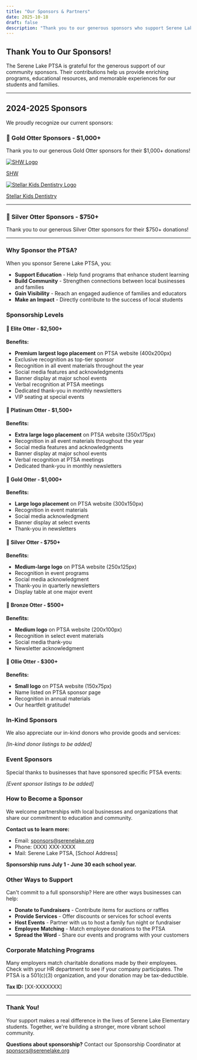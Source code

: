 ```yaml
---
title: "Our Sponsors & Partners"
date: 2025-10-18
draft: false
description: "Thank you to our generous sponsors who support Serene Lake Elementary PTSA programs and activities."
---
```


## Thank You to Our Sponsors!

The Serene Lake PTSA is grateful for the generous support of our community sponsors. Their contributions help us provide enriching programs, educational resources, and memorable experiences for our students and families.

---

## 2024-2025 Sponsors

We proudly recognize our current sponsors:

<!-- Elite Otter Sponsors - Only show if you have sponsors at this level
### 🦦 Elite Otter Sponsors - $2,500+

<div class="sponsor-tier elite-otter">
  <div class="sponsor-placeholder">
    <div class="placeholder-logo elite">
      <p>Your Logo Here</p>
      <span class="logo-size">400x200px</span>
    </div>
    <p class="sponsor-name">Elite Otter Sponsor Name</p>
    <p class="thank-you">Thank you for your exceptional $2,500+ donation!</p>
  </div>
</div>

---
-->

<!-- Platinum Otter Sponsors - Only show if you have sponsors at this level
### 🦦 Platinum Otter Sponsors - $1,500+

<div class="sponsor-tier platinum-otter">
  <div class="sponsor-placeholder">
    <div class="placeholder-logo platinum">
      <p>Your Logo Here</p>
      <span class="logo-size">350x175px</span>
    </div>
    <p class="sponsor-name">Platinum Otter Sponsor Name</p>
    <p class="thank-you">Thank you for your generous $1,500+ donation!</p>
  </div>
</div>

---
-->

### 🦦 Gold Otter Sponsors - $1,000+

<p class="tier-thank-you">Thank you to our generous Gold Otter sponsors for their $1,000+ donations!</p>

<div class="sponsor-tier-grid gold-otter">

  <!-- SHW - ADD URL BELOW -->
  <a href="https://shworldwide.com" target="_blank" rel="noopener noreferrer" class="sponsor-link">
    <div class="sponsor-logo-box gold">
      <img src="/img/sponsors/gold/SHW_Logo_RGB.png" alt="SHW Logo" class="sponsor-logo">
    </div>
    <p class="sponsor-label">SHW</p>
  </a>

  <!-- Stellar Kids Dentistry - ADD URL BELOW -->
  <a href="https://stellarkidsdentistry.com" target="_blank" rel="noopener noreferrer" class="sponsor-link">
    <div class="sponsor-logo-box gold">
      <img src="/img/sponsors/gold/Stellar Kids Dentistry Logo.JPG" alt="Stellar Kids Dentistry Logo" class="sponsor-logo">
    </div>
    <p class="sponsor-label">Stellar Kids Dentistry</p>
  </a>

  <!-- TO ADD MORE GOLD SPONSORS: Copy the block above and update:
       1. The href URL
       2. The img src path
       3. The alt text
       4. The sponsor name in <p class="sponsor-label">
  -->

</div>

---

### 🦦 Silver Otter Sponsors - $750+

<p class="tier-thank-you">Thank you to our generous Silver Otter sponsors for their $750+ donations!</p>

<div class="sponsor-tier-grid silver-otter">

  <!-- EXAMPLE SILVER SPONSOR - Copy this block to add sponsors
  <a href="https://sponsorwebsite.com" target="_blank" rel="noopener noreferrer" class="sponsor-link">
    <div class="sponsor-logo-box silver">
      <img src="/img/sponsors/silver/logo.png" alt="Sponsor Logo" class="sponsor-logo">
    </div>
    <p class="sponsor-label">Sponsor Name</p>
  </a>
  -->

  <!-- TO ADD SILVER SPONSORS:
       1. Place logo images in: /static/img/sponsors/silver/
       2. Copy the block above and update:
          - The href URL (sponsor website)
          - The img src path (logo filename)
          - The alt text (sponsor name)
          - The sponsor name in <p class="sponsor-label">
       3. Uncomment by removing the surrounding comment tags
  -->

</div>

---

### Why Sponsor the PTSA?

When you sponsor Serene Lake PTSA, you:

- **Support Education** - Help fund programs that enhance student learning
- **Build Community** - Strengthen connections between local businesses and families
- **Gain Visibility** - Reach an engaged audience of families and educators
- **Make an Impact** - Directly contribute to the success of local students

### Sponsorship Levels

#### 🦦 Elite Otter - $2,500+

**Benefits:**
- **Premium largest logo placement** on PTSA website (400x200px)
- Exclusive recognition as top-tier sponsor
- Recognition in all event materials throughout the year
- Social media features and acknowledgments
- Banner display at major school events
- Verbal recognition at PTSA meetings
- Dedicated thank-you in monthly newsletters
- VIP seating at special events

#### 🦦 Platinum Otter - $1,500+

**Benefits:**
- **Extra large logo placement** on PTSA website (350x175px)
- Recognition in all event materials throughout the year
- Social media features and acknowledgments
- Banner display at major school events
- Verbal recognition at PTSA meetings
- Dedicated thank-you in monthly newsletters

#### 🦦 Gold Otter - $1,000+

**Benefits:**
- **Large logo placement** on PTSA website (300x150px)
- Recognition in event materials
- Social media acknowledgment
- Banner display at select events
- Thank-you in newsletters

#### 🦦 Silver Otter - $750+

**Benefits:**
- **Medium-large logo** on PTSA website (250x125px)
- Recognition in event programs
- Social media acknowledgment
- Thank-you in quarterly newsletters
- Display table at one major event

#### 🦦 Bronze Otter - $500+

**Benefits:**
- **Medium logo** on PTSA website (200x100px)
- Recognition in select event materials
- Social media thank-you
- Newsletter acknowledgment

#### 🦦 Ollie Otter - $300+

**Benefits:**
- **Small logo** on PTSA website (150x75px)
- Name listed on PTSA sponsor page
- Recognition in annual materials
- Our heartfelt gratitude!

### In-Kind Sponsors

We also appreciate our in-kind donors who provide goods and services:

*[In-kind donor listings to be added]*

### Event Sponsors

Special thanks to businesses that have sponsored specific PTSA events:

*[Event sponsor listings to be added]*

### How to Become a Sponsor

We welcome partnerships with local businesses and organizations that share our commitment to education and community.

**Contact us to learn more:**
- Email: [sponsors@serenelake.org](mailto:sponsors@serenelake.org)
- Phone: (XXX) XXX-XXXX
- Mail: Serene Lake PTSA, [School Address]

**Sponsorship runs July 1 - June 30 each school year.**

### Other Ways to Support

Can't commit to a full sponsorship? Here are other ways businesses can help:

- **Donate to Fundraisers** - Contribute items for auctions or raffles
- **Provide Services** - Offer discounts or services for school events
- **Host Events** - Partner with us to host a family fun night or fundraiser
- **Employee Matching** - Match employee donations to the PTSA
- **Spread the Word** - Share our events and programs with your customers

### Corporate Matching Programs

Many employers match charitable donations made by their employees. Check with your HR department to see if your company participates. The PTSA is a 501(c)(3) organization, and your donation may be tax-deductible.

**Tax ID:** [XX-XXXXXXX]

---

### Thank You!

Your support makes a real difference in the lives of Serene Lake Elementary students. Together, we're building a stronger, more vibrant school community.

**Questions about sponsorship?** Contact our Sponsorship Coordinator at [sponsors@serenelake.org](mailto:sponsors@serenelake.org)
